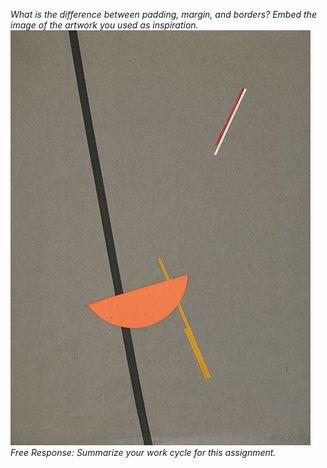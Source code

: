 *What is the difference between padding, margin, and borders?*
*Embed the image of the artwork you used as inspiration.* ![ARTWORK](./images/MOHOLYNAGY.jpg)
*Free Response: Summarize your work cycle for this assignment.*
